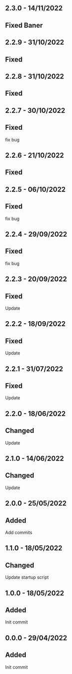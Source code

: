 ## 2.3.0 - 14/11/2022
## Fixed Baner
## 2.2.9 - 31/10/2022
## Fixed
## 2.2.8 - 31/10/2022
## Fixed
## 2.2.7 - 30/10/2022
## Fixed
fix bug
## 2.2.6 - 21/10/2022
## Fixed
## 2.2.5 - 06/10/2022
## Fixed
fix bug
## 2.2.4 - 29/09/2022
## Fixed
fix bug
## 2.2.3 - 20/09/2022
## Fixed
Update
## 2.2.2 - 18/09/2022
## Fixed
Update
## 2.2.1 - 31/07/2022
## Fixed
Update
## 2.2.0 - 18/06/2022
## Changed
Update

## 2.1.0 - 14/06/2022
## Changed
Update

## 2.0.0 - 25/05/2022
## Added
Add commits

## 1.1.0 - 18/05/2022
## Changed
Update startup script

## 1.0.0 - 18/05/2022
## Added
Init commit

## 0.0.0 - 29/04/2022
## Added
Init commit
